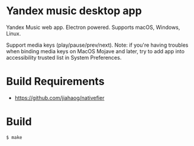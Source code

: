 # Yandex music desktop app
Yandex Music web app. Electron powered. Supports macOS, Windows, Linux.

Support media keys (play/pause/prev/next). Note: if you're having troubles when binding media keys on MacOS Mojave and later, try to add app into accessibility trusted list in System Preferences.

# Build Requirements

* https://github.com/jiahaog/nativefier

# Build

```bash
$ make
```
